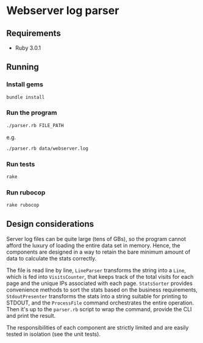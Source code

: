 # Webserver log parser

## Requirements

- Ruby 3.0.1

## Running

### Install gems

```sh
bundle install
```

### Run the program

```sh
./parser.rb FILE_PATH
```

e.g.

```sh
./parser.rb data/webserver.log
```

### Run tests

```sh
rake
```

### Run rubocop

```sh
rake rubocop
```

## Design considerations

Server log files can be quite large (tens of GBs), so the program cannot afford the luxury of loading the entire data set in memory. Hence, the components are designed in a way to retain the bare minimum amount of data to calculate the stats correctly.

The file is read line by line, `LineParser` transforms the string into a `Line`, which is fed into `VisitsCounter`, that keeps track of the total visits for each page and the unique IPs associated with each page. `StatsSorter` provides convenience methods to sort the stats based on the business requirements, `StdoutPresenter` transforms the stats into a string suitable for printing to STDOUT, and the `ProcessFile` command orchestrates the entire operation. Then it's up to the `parser.rb` script to wrap the command, provide the CLI and print the result.

The responsibilities of each component are strictly limited and are easily tested in isolation (see the unit tests).
